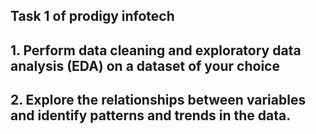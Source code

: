 ## Task 1 of prodigy infotech
## 1. Perform data cleaning and exploratory data analysis (EDA) on a dataset of your choice
## 2. Explore the relationships between variables and identify patterns and trends in the data.